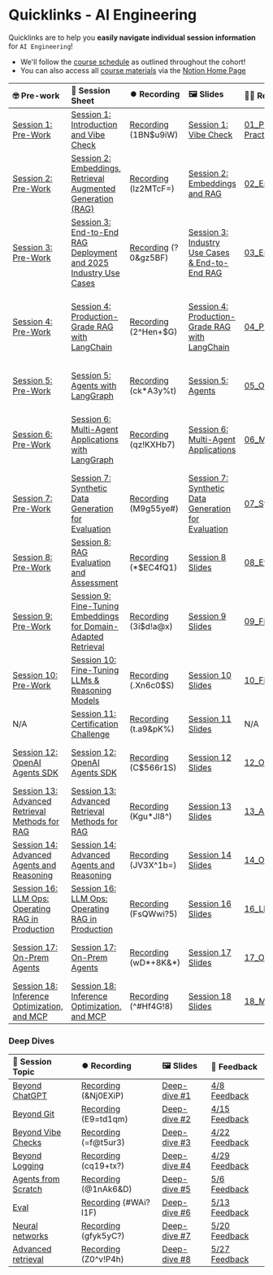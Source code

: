 # Quicklinks - AI Engineering

Quicklinks are to help you **easily navigate individual session information** for `AI Engineering`!  

- We'll follow the [course schedule](https://www.notion.so/The-AI-Engineering-Bootcamp-Cohort-6-Course-Schedule-Curriculum-1abcd547af3d80be899be4addee6814c?pvs=4#1abcd547af3d8127a8f4cc26933b14a5) as outlined throughout the cohort!
- You can also access all [course materials](https://www.notion.so/The-AI-Engineering-Bootcamp-Cohort-6-Home-Page-1c8cd547af3d800ebf81c013c5b51856?pvs=4#1c8cd547af3d8130a44ac31310382ca1) via the [Notion Home Page](https://www.notion.so/The-AI-Engineering-Bootcamp-Cohort-6-Home-Page-1c8cd547af3d800ebf81c013c5b51856)


| 🤓 Pre-work | 📰 Session Sheet | ⏺️ Recording  | 🖼️ Slides     | 👨‍💻 Repo     | 📝 Homework      | 📁 Feedback       |
|:-----------------|:-----------------|:-----------------|:-----------------|:-----------------|:-----------------|:-----------------|
| [Session 1: Pre-Work](https://www.notion.so/Session-1-Introduction-and-Vibe-Check-1c8cd547af3d81b596bbdfb64cf4fd2f?pvs=4#1c8cd547af3d81fb96b4f625f3f8e3d6)| [Session 1: Introduction and Vibe Check](https://www.notion.so/Session-1-Introduction-and-Vibe-Check-1c8cd547af3d81b596bbdfb64cf4fd2f) | [Recording](https://us02web.zoom.us/rec/component-page?accessLevel=meeting&action=viewdetailpage&sharelevel=meeting&useWhichPasswd=meeting&requestFrom=pwdCheck&clusterId=us02&componentName=need-password&meetingId=jA0Ow9yIy3bJbS4JYNKzWqWsCl8vK70u7XENGv8p0wYMfyYC5WBaO7UwTBvdEUeR.vim-Lz52p_dMNkN5&originRequestUrl=https%3A%2F%2Fus02web.zoom.us%2Frec%2Fshare%2FxAthIzIUgINK-5XtpX9ENyHiDoJTjhesvzUJtUnCuKlHsPEovEwrQceLrBPWyIsD.c_AcozzNUfIkRwDX) (1BN$u9iW)| [Session 1: Vibe Check](https://www.canva.com/design/DAGjafpn44s/9yUAmHozCw2fscR0S6B70A/edit?utm_content=DAGjafpn44s&utm_campaign=designshare&utm_medium=link2&utm_source=sharebutton) | [01_Prompt Engineering and Prototyping Best Practices](https://github.com/AI-Maker-Space/AIE6/tree/main/01_Prompt%20Engineering%20and%20Prototyping%20Best%20Practices) | [Session 1 Assignment: Vibe Check](https://forms.gle/K1PqHzjriVYerjaU9) | [AIE6 Feedback 4/1](https://forms.gle/EdzBz82yGqVYKfUw9)
| [Session 2: Pre-Work](https://www.notion.so/Session-2-Embeddings-Retrieval-Augmented-Generation-RAG-1c8cd547af3d81978a5af041c0d5b30a?pvs=4#1c8cd547af3d818daab3db56a5e631e9)| [Session 2: Embeddings, Retrieval Augmented Generation (RAG)](https://www.notion.so/Session-2-Embeddings-Retrieval-Augmented-Generation-RAG-1c8cd547af3d81978a5af041c0d5b30a) | [Recording](https://us02web.zoom.us/rec/share/gSn6QuqteVM4gYK9SslqMLx4MRVcwVj1S9RT-wJQYUuSVBkJ14-Fj8qY8d7Tyx-9.7ijgK2xRDpWFZ-bu) (lz2MTcF=)| [Session 2: Embeddings and RAG](https://www.canva.com/design/DAGjaSBtoao/n8G0T_O-2OIQHvgTfqyAxg/edit?utm_content=DAGjaSBtoao&utm_campaign=designshare&utm_medium=link2&utm_source=sharebutton) | [02_Embeddings_and_RAG](https://github.com/AI-Maker-Space/AIE6/tree/main/02_Embeddings_and_RAG) | [Session 2 Assignment: Embeddings & RAG](https://forms.gle/FNkAuvdZe8eiaLTC8)| [AIE6 Feedback 4/3](https://forms.gle/iDTwhJ2nLp5CGkqP6)
| [Session 3: Pre-Work](https://www.notion.so/Session-3-End-to-End-RAG-Deployment-and-2025-Industry-Use-Cases-1c8cd547af3d818fb863ce11710a31ec?pvs=4#1c8cd547af3d81468dbadb4d669435bd)| [Session 3: End-to-End RAG Deployment and 2025 Industry Use Cases ](https://www.notion.so/Session-3-End-to-End-RAG-Deployment-and-2025-Industry-Use-Cases-1c8cd547af3d818fb863ce11710a31ec) | [Recording](https://us02web.zoom.us/rec/share/sGuBqB5go4WPjALRA5y_QkzDHju0qiAtSanlWN8FZLV8mdviZWAcg8fHU8J-hbmp.HlMKdznBNkeB-CgB) (?0&gz5BF)| [Session 3: Industry Use Cases & End-to-End RAG](https://www.canva.com/design/DAGjaej4jRA/W4Vw66N4gbJWvMvojgR5Dg/edit?utm_content=DAGjaej4jRA&utm_campaign=designshare&utm_medium=link2&utm_source=sharebutton) | [03_End-to-End_RAG](https://github.com/AI-Maker-Space/AIE6/tree/main/03_End-to-End_RAG)| [Session 3 Assignment: End-to-End RAG](https://forms.gle/KwkHPyCN6zb1ypno7)| [AIE6 Feedback 4/8](https://forms.gle/oVeEd95qajYVhryF6)
| [Session 4: Pre-Work](https://www.notion.so/Session-4-Production-Grade-RAG-with-LangChain-1c8cd547af3d814c95a8e9ba5bd1a459?pvs=4#1c8cd547af3d81ebb0fcc9e05bf4b311)| [Session 4: Production-Grade RAG with LangChain](https://www.notion.so/Session-4-Production-Grade-RAG-with-LangChain-1c8cd547af3d814c95a8e9ba5bd1a459) | [Recording](https://us02web.zoom.us/rec/share/teO7APMEW8O2HcjzIgdo3MPPrY5ID_t_Qd6QpMTKUVBMuKfG-cGRL-O3idgpjyDp.gyyOfVTXCv4tf7UB) (2^Hen+$G) | [Session 4: Production-Grade RAG with LangChain](https://www.canva.com/design/DAGjaZ1SqwU/0-YVlQBs6uEVP_XEdiADdQ/edit?utm_content=DAGjaZ1SqwU&utm_campaign=designshare&utm_medium=link2&utm_source=sharebutton)| [04_Production_RAG](https://github.com/AI-Maker-Space/AIE6/tree/main/04_Production_RAG) | [Session 4 Assignment: Production RAG with LangGraph and LangChain](https://forms.gle/QnGJcGUZFP7BzdCbA)| [AIE6 Feedback 4/10](https://forms.gle/zU8JJ4umGZUJD26p8)
| [Session 5: Pre-Work](https://www.notion.so/Session-5-Agents-with-LangGraph-1c8cd547af3d81068e44d4e4b901a9a8?pvs=4#1c8cd547af3d81578bedd1d2b11ab888)| [Session 5: Agents with LangGraph](https://www.notion.so/Session-5-Agents-with-LangGraph-1c8cd547af3d81068e44d4e4b901a9a8) | [Recording](https://us02web.zoom.us/rec/play/YvHRbOKYx8QDcTMwli7QjH-npGauB8wkk2gcN7ax7TV_oxQZbPRPdyxUebtH91uVQ8lRgCbP6u0iicmP.Vvroz4VC2XA7DILn?accessLevel=meeting&canPlayFromShare=true&from=my_recording&continueMode=true&componentName=rec-play&originRequestUrl=https%3A%2F%2Fus02web.zoom.us%2Frec%2Fshare%2F-fJk79tgwkAw3gJS0V69OeDvOUJ0EUE0qgOFey9-1uJPnL6oNT6vLmVygOWHl-JV.mYe1JWztYuHqsYWx)  (ck*A3y%t) | [Session 5: Agents](https://www.canva.com/design/DAGjaRyDT1Y/Sy7YaHwHOc19gomlhpq7hw/edit?utm_content=DAGjaRyDT1Y&utm_campaign=designshare&utm_medium=link2&utm_source=sharebutton)| [05_Our_First_Agent_with_LangGraph](https://github.com/AI-Maker-Space/AIE6/tree/main/05_Our_First_Agent_with_LangGraph)| [Session 5 Assignment: Agents with LangGraph](https://forms.gle/bA9BN2bgNLMNB9HXA)| [AIE6 Feedback 4/15](https://forms.gle/Fgb5K4PDKokvtX787)
| [Session 6: Pre-Work](https://www.notion.so/Session-6-Multi-Agent-Applications-with-LangGraph-1c8cd547af3d81499831cdb22d2d00c4?pvs=4#1c8cd547af3d81649ed2d6860e88ffdb)| [Session 6: Multi-Agent Applications with LangGraph](https://www.notion.so/Session-6-Multi-Agent-Applications-with-LangGraph-1c8cd547af3d81499831cdb22d2d00c4) | [Recording](https://us02web.zoom.us/rec/play/LtQQRHi2DSF6CZbn5_Db2EaynPAIss3sbU2rYJAty1LUTVqDRdA4aw2sU3L0llzPZY8yote3-tLVDeOt.5xwaN2D8mUVLd6TZ?accessLevel=meeting&canPlayFromShare=true&from=my_recording&continueMode=true&componentName=rec-play&originRequestUrl=https%3A%2F%2Fus02web.zoom.us%2Frec%2Fshare%2F7BvVgQaZYjGdhoyTcsU84YAGoA_v94nC4tTRTpXVz4QBhE6ibVdLgpZatsQ6i0k.G61StHFXBVhE782l) (qz!KXHb7) | [Session 6: Multi-Agent Applications](https://www.canva.com/design/DAGjaWZ6Xug/8na2xK8dHe3t0H0m5AkBnw/edit?utm_content=DAGjaWZ6Xug&utm_campaign=designshare&utm_medium=link2&utm_source=sharebutton)| [06_Multi_Agent_with_LangGraph](https://github.com/AI-Maker-Space/AIE6/tree/main/06_Multi_Agent_with_LangGraph)| [Session 6 Assignment: Multi-Agent Applications with LangGraph](https://forms.gle/NBSchDZn5KturGndA)| [AIE6 Feedback 4/17](https://forms.gle/g3zZXgqkTk9ULPPV6)
| [Session 7: Pre-Work](https://www.notion.so/Session-7-Synthetic-Data-Generation-for-Evaluation-1c8cd547af3d81999da6cbd18ae4b6a9?pvs=4#1c8cd547af3d81edb0f8ca8017d1cfdb)| [Session 7: Synthetic Data Generation for Evaluation](https://www.notion.so/Session-7-Synthetic-Data-Generation-for-Evaluation-1c8cd547af3d81999da6cbd18ae4b6a9) | [Recording](https://us02web.zoom.us/rec/share/fSb3DEXkbvGFQgQwwXY9Htm7CzLKXqTuOscraGRRFaj7bC7XIODwhgP2VgXpx1Uu.dKkuAcnlOrlQ7Bcq) (M9g55ye#) | [Session 7: Synthetic Data Generation for Evaluation](https://www.canva.com/design/DAGjaZbyELk/2hj3-ZHrH6x4kjz1Y3kAYw/edit?utm_content=DAGjaZbyELk&utm_campaign=designshare&utm_medium=link2&utm_source=sharebutton)| [07_Synthetic_Data_Generation_and_LangSmith](https://github.com/AI-Maker-Space/AIE6/tree/main/07_Synthetic_Data_Generation_and_LangSmith)| [Session 7: Synthetic Data Generation for Evaluation](https://forms.gle/DVmFHjkkgFpAKNoEA)| [AIE6 Feedback 4/22](https://forms.gle/Z1DahTCVsNPp6SrU6)
| [Session 8: Pre-Work](https://www.notion.so/Session-8-RAG-Evaluation-and-Assessment-1c8cd547af3d81d08f7cf5521d0253bb?pvs=4#1c8cd547af3d816583d6c23183b6f87f) | [Session 8: RAG Evaluation and Assessment](https://www.notion.so/Session-8-RAG-Evaluation-and-Assessment-1c8cd547af3d81d08f7cf5521d0253bb) | [Recording](https://us02web.zoom.us/rec/share/zlh_0cIuDgAtzeWsbQnScp-pjpdmVXvAAZv-Zi6sznb3IqCZTvcCQbfD-bXGUerr.fJP0Ywlyxlp0XPpe ) (*$EC4fQ1) | [Session 8 Slides](https://www.canva.com/design/DAGjadKGqcw/0Gff9K2EwbOb3lX14un3uw/edit?utm_content=DAGjadKGqcw&utm_campaign=designshare&utm_medium=link2&utm_source=sharebutton) | [08_Evaluating_RAG_With_Ragas](https://github.com/AI-Maker-Space/AIE6/tree/main/08_Evaluating_RAG_With_Ragas) | [Session 8: RAG Evaluation and Assessment](https://forms.gle/ujAQLqx2ZHMWTUH79) | [AIE6 Feedback 4/24](https://forms.gle/wA7p89e6svCgjtr58) |
| [Session 9: Pre-Work](https://www.notion.so/Session-9-Fine-Tuning-Embeddings-or-Domain-Adapted-Retrieval-1c8cd547af3d8149ad72c973dc5cf5a4?pvs=4#1c8cd547af3d81e0be77c44ecd1f3b18) | [Session 9: Fine-Tuning Embeddings for Domain-Adapted Retrieval](https://www.notion.so/Session-9-Fine-Tuning-Embeddings-or-Domain-Adapted-Retrieval-1c8cd547af3d8149ad72c973dc5cf5a4) | [Recording](https://us02web.zoom.us/rec/share/rhELr4T4ZCDGAw4ZwyGl_UsM_W7zZLbd7nE-hioDH_1XarNCeGseXRSNgN2RAFOG.8Jvf9r5jCBxh2AK-) (3i$d!a@x) | [Session 9 Slides](https://www.canva.com/design/DAGjaWnHcpc/FldhHF9cO4TE-sMajps5Zg/edit?utm_content=DAGjaWnHcpc&utm_campaign=designshare&utm_medium=link2&utm_source=sharebutton) | [09_Finetuning_Embeddings](https://github.com/AI-Maker-Space/AIE6/tree/main/09_Finetuning_Embeddings) | [Session 9: Fine-Tuning Embeddings for Domain-Adapted Retrieval](https://forms.gle/2HBCAp2PTGjvBejd8) | [AIE6 Feedback 4/29](https://forms.gle/rmo1SBia2vvyBxaU8) |
| [Session 10: Pre-Work](https://www.notion.so/Session-10-Fine-Tuning-LLMs-Reasoning-Models-1c8cd547af3d815dba2cf9d2b4c0a325?pvs=4#1c8cd547af3d81dc9d7bc1fb2ba9f9cd) | [Session 10: Fine-Tuning LLMs & Reasoning Models ](https://www.notion.so/Session-10-Fine-Tuning-LLMs-Reasoning-Models-1c8cd547af3d815dba2cf9d2b4c0a325) | [Recording](https://us02web.zoom.us/rec/share/tTywDHtoclKDsQVpslumuMISE9Q2kdht_ORTy-fjAgKXRDSmcmZ2ceb5-B6IiNjN.4EL-SfqznEhcTdSs) (.Xn6c0$S) | [Session 10 Slides](https://www.canva.com/design/DAGjaVT_Bh0/QTzaTZGFTkQiHLylBTjpWw/edit?utm_content=DAGjaVT_Bh0&utm_campaign=designshare&utm_medium=link2&utm_source=sharebutton) | [10_Finetuning_Reasoning_Model](https://github.com/AI-Maker-Space/AIE6/tree/main/10_Finetuning_Reasoning_Model) | [Session 10: Fine-Tuning LLMs & Reasoning Models](https://forms.gle/3NHvkcoDm6LyWhWQ9) | [AIE6 Feedback 5/1](https://forms.gle/VrY27ndkZdNEF5nFA) |
| N/A | [Session 11: Certification Challenge](https://www.notion.so/Session-11-Certification-Challenge-1c8cd547af3d8103a6b6c5f3408d5854) | [Recording](https://us02web.zoom.us/rec/share/VosCZ_Nj3iL6GptNCXEi_GSSS9gWH6ziGtEqbobyh_QZ8x8iY93m4aPpmg3NmQqd.4QluKGdt7eYC21X0) (t.a9&pK%) | [Session 11 Slides](https://www.canva.com/design/DAGjaTJe9jA/5TfZJMygwFSS-Auxf6v1BQ/edit?utm_content=DAGjaTJe9jA&utm_campaign=designshare&utm_medium=link2&utm_source=sharebutton) | N/A | [Session 11: Certification Challenge](https://forms.gle/FNg9meLXDcyibC8M7) | [AIE6 Feedback 5/6](https://forms.gle/16gCCc6nUGb3GACg8) |
| [Session 12: OpenAI Agents SDK](https://www.notion.so/Session-12-OpenAI-Agents-SDK-1eccd547af3d80ad8f5bc6e49c324f58?pvs=4#1eccd547af3d8190b62ef640154b474b) | [Session 12: OpenAI Agents SDK](https://www.notion.so/Session-12-OpenAI-Agents-SDK-1eccd547af3d80ad8f5bc6e49c324f58) | [Recording](https://us02web.zoom.us/rec/share/ZS6_jlMz0A5tNkUVEu08shu3lLid9r_v2sAGCn6n-okh0zRcVzF7cEDFRmuepO8K.ZVBB4fzD5W_YHd_F) (C$566r1S) | [Session 12 Slides](https://www.canva.com/design/DAGjaWLICps/1HhsVJcia6-QsO_5bsYjwg/edit?utm_content=DAGjaWLICps&utm_campaign=designshare&utm_medium=link2&utm_source=sharebutton) | [12_OpenAI_Agents_SDK](https://github.com/AI-Maker-Space/AIE6/tree/main/12_OpenAI_Agents_SDK) | [OPTIONAL Session 12: OpenAI Agents SDK](https://forms.gle/crBL48nZLinwJdhg8) | [AIE6 Feedback 5/8](https://forms.gle/p6prFuogx8VaQ4RS9) |
| [Session 13: Advanced Retrieval Methods for RAG](https://www.notion.so/Session-13-Advanced-Retrieval-Methods-for-RAG-1c8cd547af3d8118bcc7e644b535eaf8?pvs=4#1c8cd547af3d810093a2d8ae27f213f1) | [Session 13: Advanced Retrieval Methods for RAG](https://www.notion.so/Session-13-Advanced-Retrieval-Methods-for-RAG-1c8cd547af3d8118bcc7e644b535eaf8) | [Recording](https://us02web.zoom.us/rec/share/4p1Cr72lYc2avxjuGrYLNlJaMV3iyteBKFtZtu1THQ4AvRwgmhAbKpP2EpW0U-zq.AGoFKMIWirDq8932)  (Kgu*Jl8^)| [Session 13 Slides](https://www.canva.com/design/DAGjac3QYKk/bPuNMwM8GmdVnIglPhFr1w/edit?utm_content=DAGjac3QYKk&utm_campaign=designshare&utm_medium=link2&utm_source=sharebutton) | [13_Advanced_Retrieval](https://github.com/AI-Maker-Space/AIE6/tree/main/13_Advanced_Retrieval)| [Session 13: Advanced Retrieval Methods for RAG](https://forms.gle/ZE6KTa2incsRTVGs5) | [AIE6 Feedback 5/13](https://forms.gle/MGBrHpofWp3JpXPG8) |
| [Session 14: Advanced Agents and Reasoning](https://www.notion.so/Session-14-Advanced-Agents-and-Reasoning-1c8cd547af3d81b9b236f46e819b56fb?pvs=4#1c8cd547af3d811eb795cd0f339e136a) | [Session 14: Advanced Agents and Reasoning](https://www.notion.so/Session-14-Advanced-Agents-and-Reasoning-1c8cd547af3d81b9b236f46e819b56fb) | [Recording](https://us02web.zoom.us/rec/share/ws4jAzNPwMvejkjsCEJl1dU_NlgfwV1J_-yiaDmDleCaTdZOlNyguCeIae9bW7Vj.ldDtdhLY2JsQqvgQ)  (JV3X^1b=) | [Session 14 Slides](https://www.canva.com/design/DAGjaXYhlmw/2l3yHFBp9DDkBCMHSL_fvw/edit?utm_content=DAGjaXYhlmw&utm_campaign=designshare&utm_medium=link2&utm_source=sharebutton) | [14_Open_DeepResearch](https://github.com/AI-Maker-Space/AIE6/tree/main/14_Open_DeepResearch) | [Session 14: Advanced Agents and Reasoning](https://forms.gle/2YgYCiFbpfXW5PkG8) | [AIE6 Feedback 5/15](https://forms.gle/x3hnMEssNEvrXvKw8) |
| [Session 16: LLM Ops: Operating RAG in Production](https://www.notion.so/Session-16-LLM-Ops-Operating-RAG-in-Production-1c8cd547af3d815795f8f2a8c626fa60?pvs=4#1c8cd547af3d81108a30c4a9db742661) | [Session 16: LLM Ops: Operating RAG in Production](https://www.notion.so/Session-16-LLM-Ops-Operating-RAG-in-Production-1c8cd547af3d815795f8f2a8c626fa60) | [Recording](https://us02web.zoom.us/rec/share/MIqBKtvqX-MVX2iVIypF2x4nburlIAX5hsleF7CUeFomG9QGUtnBcz4YVdGapmtU.iHoOvDy3lTOc0nJ-)  (FsQWwi?5) | [Session 16 Slides](https://www.canva.com/design/DAGjaXGSJVE/4o7sKV5uNEyLrFi5wTEvoA/edit?utm_content=DAGjaXGSJVE&utm_campaign=designshare&utm_medium=link2&utm_source=sharebutton) | [16_LLMOps](https://github.com/AI-Maker-Space/AIE6/tree/main/16_LLMOps) | [Session 16: LLM Ops: Operating RAG in Production](https://forms.gle/mawQduxCRtRdzm1r8) | [AIE6 Feedback 5/22](https://forms.gle/FZnfaUQcBFawCaTT7) |
| [Session 17: On-Prem Agents](https://www.notion.so/Session-17-On-Prem-Agents-1c8cd547af3d81559270c07763f674c9?pvs=4#1c8cd547af3d8138ac71ca2992574113) | [Session 17: On-Prem Agents](https://www.notion.so/Session-17-On-Prem-Agents-1c8cd547af3d81559270c07763f674c9) | [Recording](https://us02web.zoom.us/rec/share/9nnymJAppE6YkyQ59aJ1YLcMAlLdybOW_vKGa94SjwsXyWJWUkrgToTWN22VTJx6.RuHXz1eB4kGX-r9e)  (wD*+8K&*) | [Session 17 Slides](https://www.canva.com/design/DAGjaQa4tas/31ABc-J6xw1CfHH9_XY4Vw/edit?utm_content=DAGjaQa4tas&utm_campaign=designshare&utm_medium=link2&utm_source=sharebutton) | [17_On_Prem_Agent](https://github.com/AI-Maker-Space/AIE6/tree/main/17_On_Prem_Agent) | [OPTIONAL Session 17: On-Prem Agents](https://forms.gle/yPRmeTk2bQGiMpFh8) | [AIE6 Feedback 5/27](https://forms.gle/SstF4CecDSUTJuXZ8) |
| [Session 18: Inference Optimization, and MCP](https://www.notion.so/Session-18-Inference-Serving-and-GPU-Optimization-1c8cd547af3d81c989e8f6d62313121a?source=copy_link#1c8cd547af3d81738302d244e271812e) | [Session 18: Inference Optimization, and MCP](https://www.notion.so/Session-18-Inference-Serving-and-GPU-Optimization-1c8cd547af3d81c989e8f6d62313121a) | [Recording](https://us02web.zoom.us/rec/share/_GFWP55R30BY7OoG6H_4gdv5pleHIMw0-TKD3ote6OqlBiCQgnbcnkevbkL0lCVi.u2gd-QzQqat2s7tf)  (^#Hf4G!8) | [Session 18 Slides](https://www.canva.com/design/DAGjaf3OfJ8/4g5S3Mj28rVbA0srX4Vi9g/edit?utm_content=DAGjaf3OfJ8&utm_campaign=designshare&utm_medium=link2&utm_source=sharebutton) | [18_MCP](https://github.com/AI-Maker-Space/AIE6/tree/main/18_MCP) | [OPTIONAL Session 18: MCP](https://forms.gle/4pmm7CN9T5bCH9mG7) | [AIE6 Feedback 5/29](https://forms.gle/upnxSe6pH2CtUUny6) |


### Deep Dives

| 📰 Session Topic | ⏺️ Recording  | 🖼️ Slides     | 📁 Feedback       |
|:-----------------|:-----------------|:-----------------|:-----------------|
| [Beyond ChatGPT](https://www.notion.so/The-AI-Engineering-Bootcamp-Cohort-6-Home-Page-1c8cd547af3d800ebf81c013c5b51856?pvs=4#1c8cd547af3d80ce8764d4334afad9ce)| [Recording](https://us02web.zoom.us/rec/play/GS0b7kpRbsTAsGni_hM4ujAgr3JryonUTIDg4PPcZkML5DxC5LrFU0yRFjV2iNuEAKd3op1NcCjjDo9C.d4r751DA8U7pG_oP?accessLevel=meeting&canPlayFromShare=true&from=my_recording&continueMode=true&componentName=rec-play&originRequestUrl=https%3A%2F%2Fus02web.zoom.us%2Frec%2Fshare%2FKxnTJeWLpzXH37p-meYND3DQ8O3xwrh-8ZXXE8s1XMfUwupK3elMz2iwGwkwEbbB.xVubT-NIYKfm13Pw)  (&Nj0EXiP)| [Deep-dive #1](https://www.canva.com/design/DAGjOjzPGx8/_pff1iaQwtq7rTkk8Pv6lQ/edit?utm_content=DAGjOjzPGx8&utm_campaign=designshare&utm_medium=link2&utm_source=sharebutton) | [4/8 Feedback](https://forms.gle/oqxSCqD3FpU7SdrD7)
| [Beyond Git](https://www.notion.so/The-AI-Engineering-Bootcamp-Cohort-6-Home-Page-1c8cd547af3d800ebf81c013c5b51856?pvs=4#1c8cd547af3d80ee8e9cd2ae0a34d67f)| [Recording](https://us02web.zoom.us/rec/share/uENF6XXOygGnwk2c1lpanskpVnhj5NNapunrzQ8oSuwZEsgzUsHsBY_Dxx2i_UH8.lnHhHDb98ju1aImG )  (E9=td1qm)| [Deep-dive #2](https://www.canva.com/design/DAGjOhvr_PY/EFUnepWIM2fHSs47pn8Bwg/edit?utm_content=DAGjOhvr_PY&utm_campaign=designshare&utm_medium=link2&utm_source=sharebutton) | [4/15 Feedback](https://forms.gle/1rq5Sjs8Tehq4EJw8)
| [Beyond Vibe Checks](https://www.notion.so/The-AI-Engineering-Bootcamp-Cohort-6-Home-Page-1c8cd547af3d800ebf81c013c5b51856?pvs=4#1c8cd547af3d8031b8e6fd0b8a4d4360)| [Recording](https://us02web.zoom.us/rec/share/--luWdRW_giv6e9Uv_aoUptQqikC6slFQh397PVsieQZ90qLDABACa_KK5C5aDX3.wPBmiiax8Sc71E7k)  (=f@t5ur3)| [Deep-dive #3](https://www.canva.com/design/DAGlRLyRwME/C4Sk7I_TPGM3ikeLiprvZA/edit?utm_content=DAGlRLyRwME&utm_campaign=designshare&utm_medium=link2&utm_source=sharebutton) | [4/22 Feedback](https://forms.gle/uutm2mPfJ4nMYNLs8)
| [Beyond Logging](https://www.notion.so/The-AI-Engineering-Bootcamp-Cohort-6-Home-Page-1c8cd547af3d800ebf81c013c5b51856?pvs=4#1c8cd547af3d809f9e37d63fbf269c02)| [Recording](https://us02web.zoom.us/rec/share/WBe7Hwim50i_FexK1XgqpIUIXasEJdrQTv27gslIliqK8i8wGc3KH8bV_iB6xUVf.ycnN8bs1dmw6utpU)  (cq19+tx?)| [Deep-dive #4](https://www.canva.com/design/DAGl7NUvWXg/cTHKg-MGAr0hewMVCUByVA/edit?utm_content=DAGl7NUvWXg&utm_campaign=designshare&utm_medium=link2&utm_source=sharebutton) | [4/29 Feedback](https://forms.gle/ztAdvyGNK7hwu3fZ6)
| [Agents from Scratch](https://www.notion.so/The-AI-Engineering-Bootcamp-Cohort-6-Home-Page-1c8cd547af3d800ebf81c013c5b51856?pvs=4#1c8cd547af3d805cabb5ed6193b56db3)| [Recording](https://us02web.zoom.us/rec/share/rx2AjIsMqu7lWKx9YE39OqYOxGJTetAMKhVL_I-7XtESnRFjOEjz7opHh-IswjtM.QAjCwCWZuUSfJwWu)  (@1nAk6&D)| [Deep-dive #5](https://www.canva.com/design/DAGmmIndnCw/jb-zBjEz8HWbJNm6RcPtmg/edit?utm_content=DAGmmIndnCw&utm_campaign=designshare&utm_medium=link2&utm_source=sharebutton) | [5/6 Feedback](https://forms.gle/kmQ6cdAJ25ckLXSJ9)
| [Eval](https://www.notion.so/The-AI-Engineering-Bootcamp-Cohort-6-Home-Page-1c8cd547af3d800ebf81c013c5b51856?pvs=4#1c8cd547af3d80f7bf64c0d6c9c34f7a)| [Recording](https://us02web.zoom.us/rec/share/Zvg5XTWyOgCfX7WspRTC9l9Q71CHS1miTaghZfVypisofrRtp7cBI2fuA9hvwMhf.BSt-K1DMBYjJd6b1)  (#WAi?I1F)| [Deep-dive #6](https://www.canva.com/design/DAGnPJkrdVs/lHsSJvC2XAyPUOG3YPdzYg/edit?utm_content=DAGnPJkrdVs&utm_campaign=designshare&utm_medium=link2&utm_source=sharebutton) | [5/13 Feedback](https://forms.gle/LZh3P2pqxVdpDL6WA)
| [Neural networks](https://www.notion.so/The-AI-Engineering-Bootcamp-Cohort-6-Home-Page-1c8cd547af3d800ebf81c013c5b51856?pvs=4#1c8cd547af3d8093bef2f0f3a860965f)| [Recording](https://us02web.zoom.us/rec/share/G43BK7lJxC_lyLmYwdFt5ESVv6nMUT6Gexd1bgUwMo-Ltb1fF_jNa0ND-Mca485i.FMo1TFJ7s4IAgkca)  (gfyk5yC?)| [Deep-dive #7](https://www.canva.com/design/DAGn-sM58So/aYRYvYntSd9kp8ppalmGtw/edit?utm_content=DAGn-sM58So&utm_campaign=designshare&utm_medium=link2&utm_source=sharebutton) | [5/20 Feedback](https://forms.gle/rfjYXPADS7dYEppw8)
| [Advanced retrieval](https://www.notion.so/The-AI-Engineering-Bootcamp-Cohort-6-Home-Page-1c8cd547af3d800ebf81c013c5b51856?pvs=4#1c8cd547af3d8073afd2de328ca56598)| [Recording](https://us02web.zoom.us/rec/share/hzq-slUpTHrjIoauDGlyx51W5N6oOUOObXdXnRx6bQm2trZSJIQTfKKkrUD7DWAp.sBkJMzaTKPJE2BbB)  (Z0^v!P4h)| [Deep-dive #8](https://www.canva.com/design/DAGops5IRUA/JGmIcZesP9sqF0Agsz5dsQ/edit?utm_content=DAGops5IRUA&utm_campaign=designshare&utm_medium=link2&utm_source=sharebutton) | [5/27 Feedback](https://forms.gle/T15cTvzY2PEvxtBt6)


